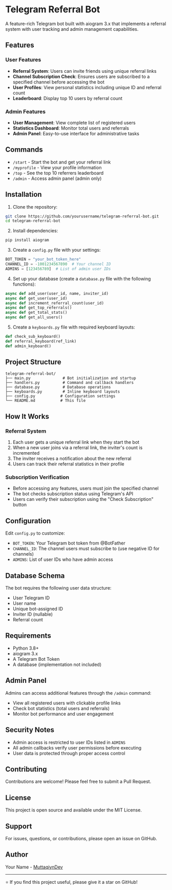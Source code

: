 # Telegram Referral Bot

A feature-rich Telegram bot built with aiogram 3.x that implements a referral system with user tracking and admin management capabilities.

## Features

### User Features
- **Referral System**: Users can invite friends using unique referral links
- **Channel Subscription Check**: Ensures users are subscribed to a specified channel before accessing the bot
- **User Profiles**: View personal statistics including unique ID and referral count
- **Leaderboard**: Display top 10 users by referral count

### Admin Features
- **User Management**: View complete list of registered users
- **Statistics Dashboard**: Monitor total users and referrals
- **Admin Panel**: Easy-to-use interface for administrative tasks

## Commands

- `/start` - Start the bot and get your referral link
- `/myprofile` - View your profile information
- `/top` - See the top 10 referrers leaderboard
- `/admin` - Access admin panel (admin only)

## Installation

1. Clone the repository:
```bash
git clone https://github.com/yourusername/telegram-referral-bot.git
cd telegram-referral-bot
```

2. Install dependencies:
```bash
pip install aiogram
```

3. Create a `config.py` file with your settings:
```python
BOT_TOKEN = "your_bot_token_here"
CHANNEL_ID = -1001234567890  # Your channel ID
ADMINS = [123456789]  # List of admin user IDs
```

4. Set up your database (create a `database.py` file with the following functions):
```python
async def add_user(user_id, name, inviter_id)
async def get_user(user_id)
async def increment_referral_count(user_id)
async def get_top_referrals()
async def get_total_stats()
async def get_all_users()
```

5. Create a `keyboards.py` file with required keyboard layouts:
```python
def check_sub_keyboard()
def referral_keyboard(ref_link)
def admin_keyboard()
```

## Project Structure

```
telegram-referral-bot/
├── main.py              # Bot initialization and startup
├── handlers.py          # Command and callback handlers
├── database.py          # Database operations
├── keyboards.py         # Inline keyboard layouts
├── config.py           # Configuration settings
└── README.md           # This file
```

## How It Works

### Referral System
1. Each user gets a unique referral link when they start the bot
2. When a new user joins via a referral link, the inviter's count is incremented
3. The inviter receives a notification about the new referral
4. Users can track their referral statistics in their profile

### Subscription Verification
- Before accessing any features, users must join the specified channel
- The bot checks subscription status using Telegram's API
- Users can verify their subscription using the "Check Subscription" button

## Configuration

Edit `config.py` to customize:

- `BOT_TOKEN`: Your Telegram bot token from @BotFather
- `CHANNEL_ID`: The channel users must subscribe to (use negative ID for channels)
- `ADMINS`: List of user IDs who have admin access

## Database Schema

The bot requires the following user data structure:
- User Telegram ID
- User name
- Unique bot-assigned ID
- Inviter ID (nullable)
- Referral count

## Requirements

- Python 3.8+
- aiogram 3.x
- A Telegram Bot Token
- A database (implementation not included)

## Admin Panel

Admins can access additional features through the `/admin` command:
- View all registered users with clickable profile links
- Check bot statistics (total users and referrals)
- Monitor bot performance and user engagement

## Security Notes

- Admin access is restricted to user IDs listed in `ADMINS`
- All admin callbacks verify user permissions before executing
- User data is protected through proper access control

## Contributing

Contributions are welcome! Please feel free to submit a Pull Request.

## License

This project is open source and available under the MIT License.

## Support

For issues, questions, or contributions, please open an issue on GitHub.

## Author

Your Name - [MuttaqiynDev](https://github.com/MuttaqiynDev)

---

⭐ If you find this project useful, please give it a star on GitHub!
